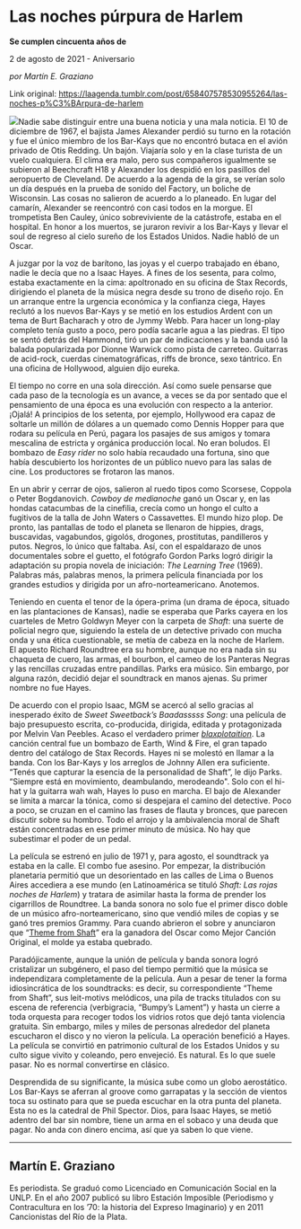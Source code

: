 # Las noches púrpura de Harlem

**Se cumplen cincuenta años de**

2 de agosto de 2021 - Aniversario

_por Martín E. Graziano_

Link original: https://laagenda.tumblr.com/post/658407578530955264/las-noches-p%C3%BArpura-de-harlem

![](https://64.media.tumblr.com/423a42613b061ece82bad0cb367e17b0/fc129d8c952310c7-96/s500x750/006ef9d45a52ab6f79efce134a26902095b02a97.jpg)Nadie sabe distinguir entre una buena noticia y una mala noticia. El 10 de diciembre de 1967, el bajista James Alexander perdió su turno en la rotación y fue el único miembro de los Bar-Kays que no encontró butaca en el avión privado de Otis Redding. Un bajón. Viajaría solo y en la clase turista de un vuelo cualquiera. El clima era malo, pero sus compañeros igualmente se subieron al Beechcraft H18 y Alexander los despidió en los pasillos del aeropuerto de Cleveland. De acuerdo a la agenda de la gira, se verían solo un día después en la prueba de sonido del Factory, un boliche de Wisconsin. Las cosas no salieron de acuerdo a lo planeado. En lugar del camarín, Alexander se reencontró con casi todos en la morgue. El trompetista Ben Cauley, único sobreviviente de la catástrofe, estaba en el hospital. En honor a los muertos, se juraron revivir a los Bar-Kays y llevar el soul de regreso al cielo sureño de los Estados Unidos. Nadie habló de un Oscar. 

A juzgar por la voz de barítono, las joyas y el cuerpo trabajado en ébano, nadie le decía que no a Isaac Hayes. A fines de los sesenta, para colmo, estaba exactamente en la cima: apoltronado en su oficina de Stax Records, dirigiendo el planeta de la música negra desde su trono de diseño rojo. En un arranque entre la urgencia económica y la confianza ciega, Hayes reclutó a los nuevos Bar-Kays y se metió en los estudios Ardent con un tema de Burt Bacharach y otro de Jymmy Webb. Para hacer un long-play completo tenía gusto a poco, pero podía sacarle agua a las piedras. El tipo se sentó detrás del Hammond, tiró un par de indicaciones y la banda usó la balada popularizada por Dionne Warwick como pista de carreteo. Guitarras de acid-rock, cuerdas cinematográficas, riffs de bronce, sexo tántrico. En una oficina de Hollywood, alguien dijo eureka.

El tiempo no corre en una sola dirección. Así como suele pensarse que cada paso de la tecnología es un avance, a veces se da por sentado que el pensamiento de una época es una evolución con respecto a la anterior. ¡Ojalá! A principios de los setenta, por ejemplo, Hollywood era capaz de soltarle un millón de dólares a un quemado como Dennis Hopper para que rodara su película en Perú, pagara los pasajes de sus amigos y tomara mescalina de estricta y orgánica producción local. No eran boludos. El bombazo de *Easy rider* no solo había recaudado una fortuna, sino que había descubierto los horizontes de un público nuevo para las salas de cine. Los productores se frotaron las manos. 



En un abrir y cerrar de ojos, salieron al ruedo tipos como Scorsese, Coppola o Peter Bogdanovich. *Cowboy de medianoche* ganó un Oscar y, en las hondas catacumbas de la cinefilia, crecía como un hongo el culto a fugitivos de la talla de John Waters o Cassavettes. El mundo hizo plop. De pronto, las pantallas de todo el planeta se llenaron de hippies, drags, buscavidas, vagabundos, gigolós, drogones, prostitutas, pandilleros y putos. Negros, lo único que faltaba. Así, con el espaldarazo de unos documentales sobre el guetto, el fotógrafo Gordon Parks logró dirigir la adaptación su propia novela de iniciación: *The Learning Tree* (1969). Palabras más, palabras menos, la primera película financiada por los grandes estudios y dirigida por un afro-norteamericano. Anotemos. 

Teniendo en cuenta el tenor de la ópera-prima (un drama de época, situado en las plantaciones de Kansas), nadie se esperaba que Parks cayera en los cuarteles de Metro Goldwyn Meyer con la carpeta de *Shaft*: una suerte de policial negro que, siguiendo la estela de un detective privado con mucha onda y una ética cuestionable, se metía de cabeza en la noche de Harlem. El apuesto Richard Roundtree era su hombre, aunque no era nada sin su chaqueta de cuero, las armas, el bourbon, el cameo de los Panteras Negras y las rencillas cruzadas entre pandillas. Parks era músico. Sin embargo, por alguna razón, decidió dejar el soundtrack en manos ajenas. Su primer nombre no fue Hayes.

De acuerdo con el propio Isaac, MGM se acercó al sello gracias al inesperado éxito de *Sweet Sweetback’s Baadasssss Song*: una película de bajo presupuesto escrita, co-producida, dirigida, editada y protagonizada por Melvin Van Peebles. Acaso el verdadero primer *[blaxplotaition](https://www.google.com.ar/search?q=blaxploitation+definition&client=safari&sxsrf=ALeKk004tRL7U66Iv7apjD6NrOh5jRmvjw%3A1627905845542&source=hp&ei=Nd8HYebZHoO-5OUPzfqlgAc&iflsig=AINFCbYAAAAAYQftRUJyRn7QAmVIqEaQKRBVDs9lYlMq&oq=blaxplotaition+de&gs_lcp=Cgdnd3Mtd2l6EAMYADIECAAQEzIECAAQEzIICAAQDRAeEBMyCAgAEA0QHhATMggIABANEB4QEzIICAAQDRAeEBMyCAgAEA0QHhATMggIABANEB4QEzIICAAQDRAeEBMyCAgAEA0QHhATOgQIABANOgYIABANEB46BAguEBM6CAgAEBYQHhATUPkHWN0gYIItaABwAHgAgAGiAogB8QaSAQUwLjEuM5gBAKABAqABAQ&sclient=gws-wiz)*. La canción central fue un bombazo de Earth, Wind & Fire, el gran tapado dentro del catálogo de Stax Records. Hayes ni se molestó en llamar a la banda. Con los Bar-Kays y los arreglos de Johnny Allen era suficiente. “Tenés que capturar la esencia de la personalidad de Shaft”, le dijo Parks. “Siempre está en movimiento, deambulando, merodeando". Solo con el hi-hat y la guitarra wah wah, Hayes lo puso en marcha. El bajo de Alexander se limita a marcar la tónica, como si despejara el camino del detective. Poco a poco, se cruzan en el camino las frases de flauta y bronces, que parecen discutir sobre su hombro. Todo el arrojo y la ambivalencia moral de Shaft están concentradas en ese primer minuto de música. No hay que subestimar el poder de un pedal. 

La película se estrenó en julio de 1971 y, para agosto, el soundtrack ya estaba en la calle. El combo fue asesino. Por empezar, la distribución planetaria permitió que un desorientado en las calles de Lima o Buenos Aires accediera a ese mundo (en Latinoamérica se tituló *Shaft: Las rojas noches de Harlem*) y tratara de asimilar hasta la forma de prender los cigarrillos de Roundtree. La banda sonora no solo fue el primer disco doble de un músico afro-norteamericano, sino que vendió miles de copias y se ganó tres premios Grammy. Para cuando abrieron el sobre y anunciaron que “[Theme from Shaft](https://www.youtube.com/watch?v=Q429AOpL_ds)” era la ganadora del Oscar como Mejor Canción Original, el molde ya estaba quebrado.

Paradójicamente, aunque la unión de película y banda sonora logró cristalizar un subgénero, el paso del tiempo permitió que la música se independizara completamente de la película. Aun a pesar de tener la forma idiosincrática de los soundtracks: es decir, su correspondiente “Theme from Shaft”, sus leit-motivs melódicos, una pila de tracks titulados con su escena de referencia (verbigracia, “Bumpy’s Lament”) y hasta un cierre a toda orquesta para recoger todos los vidrios rotos que dejó tanta violencia gratuita. Sin embargo, miles y miles de personas alrededor del planeta escucharon el disco y no vieron la película. La operación benefició a Hayes. La película se convirtió en patrimonio cultural de los Estados Unidos y su culto sigue vivito y coleando, pero envejeció. Es natural. Es lo que suele pasar. No es normal convertirse en clásico.

Desprendida de su significante, la música sube como un globo aerostático. Los Bar-Kays se aferran al groove como garrapatas y la sección de vientos toca su ostinato para que se pueda escuchar en la otra punta del planeta. Esta no es la catedral de Phil Spector. Dios, para Isaac Hayes, se metió adentro del bar sin nombre, tiene un arma en el sobaco y una deuda que pagar. No anda con dinero encima, así que ya saben lo que viene.



---

Martín E. Graziano
------------------

 Es periodista. Se graduó como Licenciado en Comunicación Social en la UNLP. En el año 2007 publicó su libro Estación Imposible (Periodismo y Contracultura en los ’70: la historia del Expreso Imaginario) y en 2011 Cancionistas del Río de la Plata.
 

